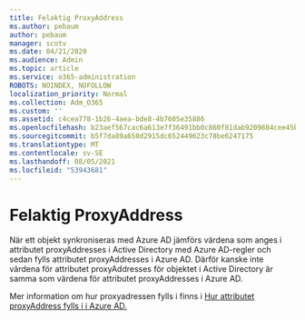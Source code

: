 ```yaml
---
title: Felaktig ProxyAddress
ms.author: pebaum
author: pebaum
manager: scotv
ms.date: 04/21/2020
ms.audience: Admin
ms.topic: article
ms.service: o365-administration
ROBOTS: NOINDEX, NOFOLLOW
localization_priority: Normal
ms.collection: Adm_O365
ms.custom: ''
ms.assetid: c4cea778-1b26-4aea-bde8-4b7605e35886
ms.openlocfilehash: b23aef567cac6a613e7f36491bb0c860f81dab9209884cee45b717f1011952f9
ms.sourcegitcommit: b5f7da89a650d2915dc652449623c78be6247175
ms.translationtype: MT
ms.contentlocale: sv-SE
ms.lasthandoff: 08/05/2021
ms.locfileid: "53943681"
---
```

# <a name="proxyaddress-incorrect"></a>Felaktig ProxyAddress

När ett objekt synkroniseras med Azure AD jämförs värdena som anges i attributet proxyAddresses i Active Directory med Azure AD-regler och sedan fylls attributet proxyAddresses i Azure AD. Därför kanske inte värdena för attributet proxyAddresses för objektet i Active Directory är samma som värdena för attributet proxyAddresses i Azure AD.
  
Mer information om hur proxyadressen fylls i finns i [Hur attributet proxyAddress fylls i i Azure AD.](https://support.microsoft.com/help/3190357/how-the-proxyaddresses-attribute-is-populated-in-azure-ad)
  

